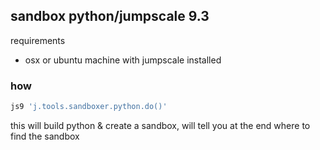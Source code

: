 ## sandbox python/jumpscale 9.3

requirements

- osx or ubuntu machine with jumpscale installed

### how

```bash
js9 'j.tools.sandboxer.python.do()'
```

this will build python & create a sandbox, will tell you at the end where to find the sandbox

